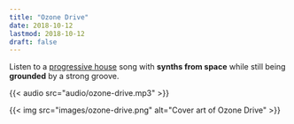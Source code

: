 ```yaml
---
title: "Ozone Drive"
date: 2018-10-12
lastmod: 2018-10-12
draft: false
---
```


Listen to a [progressive house](https://en.wikipedia.org/wiki/Progressive_house) song with 
**synths from space** while still being **grounded** by a strong groove.

{{< audio src="audio/ozone-drive.mp3" >}}

{{< img src="images/ozone-drive.png" alt="Cover art of Ozone Drive" >}}
